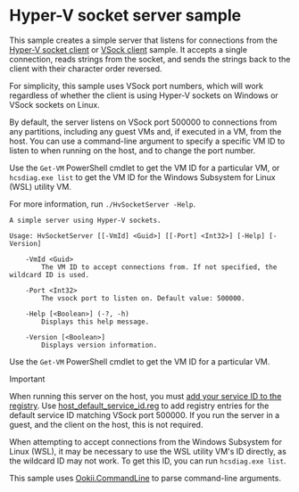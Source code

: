 # Hyper-V socket server sample

This sample creates a simple server that listens for connections from the [Hyper-V socket client](../HvSocketClient/)
or [VSock client](../VSockClient/) sample. It accepts a single connection, reads strings from the
socket, and sends the strings back to the client with their character order reversed.

For simplicity, this sample uses VSock port numbers, which will work regardless of whether the
client is using Hyper-V sockets on Windows or VSock sockets on Linux.

By default, the server listens on VSock port 500000 to connections from any partitions, including
any guest VMs and, if executed in a VM, from the host. You can use a command-line argument to
specify a specific VM ID to listen to when running on the host, and to change the port number.

Use the `Get-VM` PowerShell cmdlet to get the VM ID for a particular VM, or `hcsdiag.exe list` to
get the VM ID for the Windows Subsystem for Linux (WSL) utility VM.

For more information, run `./HvSocketServer -Help`.

```text
A simple server using Hyper-V sockets.

Usage: HvSocketServer [[-VmId] <Guid>] [[-Port] <Int32>] [-Help] [-Version]

    -VmId <Guid>
        The VM ID to accept connections from. If not specified, the wildcard ID is used.

    -Port <Int32>
        The vsock port to listen on. Default value: 500000.

    -Help [<Boolean>] (-?, -h)
        Displays this help message.

    -Version [<Boolean>]
        Displays version information.
```

Use the `Get-VM` PowerShell cmdlet to get the VM ID for a particular VM.

> [!IMPORTANT]
> When running this server on the host, you must
> [add your service ID to the registry](https://learn.microsoft.com/virtualization/hyper-v-on-windows/user-guide/make-integration-service).
> Use [host_default_service_id.reg](host_default_service_id.reg) to add registry entries for the
> default service ID matching VSock port 500000. If you run the server in a guest, and the client on
> the host, this is not required.

When attempting to accept connections from the Windows Subsystem for Linux (WSL), it may be
necessary to use the WSL utility VM's ID directly, as the wildcard ID may not work. To get this ID,
you can run `hcsdiag.exe list`.

This sample uses [Ookii.CommandLine](https://www.github.com/SvenGroot/Ookii.CommandLine) to parse
command-line arguments.
